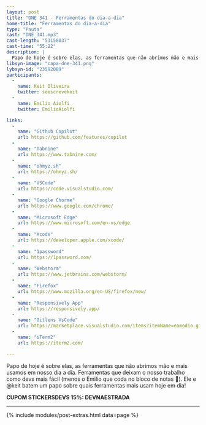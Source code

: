 ```yaml
---
layout: post
title: "DNE 341 - Ferramentas do dia-a-dia"
home-title: "Ferramentas do dia-a-dia"
type: "Pauta"
cast: "DNE_341.mp3"
cast-length: "53158037"
cast-time: "55:22"
description: |
  Papo de hoje é sobre elas, as ferramentas que não abrimos mão e mais usamos em nosso dia a dia. Ferramentas que deixam o nosso trabalho como devs mais fácil (menos o Emilio que coda no bloco de notas 👀). Ele e @keit batem um papo sobre quais ferramentas mais usam hoje em dia!
libsyn-image: "capa-dne-341.png"
lybsyn-id: "23592089"
participants:
  -
    name: Keit Oliveira
    twitter: seescrevekeit
  -
    name: Emilio Aiolfi
    twitter: EmilioAiolfi

links:
  -
    name: "Github Copilot"
    url: https://github.com/features/copilot
  -
    name: "Tabnine"
    url: https://www.tabnine.com/
  -
    name: "ohmyz.sh"
    url: https://ohmyz.sh/
  -
    name: "VSCode"
    url: https://code.visualstudio.com/
  -
    name: "Google Chorme"
    url: https://www.google.com/chrome/
  -
    name: "Microsoft Edge"
    url: https://www.microsoft.com/en-us/edge
  -
    name: "Xcode"
    url: https://developer.apple.com/xcode/
  -
    name: "1password"
    url: https://1password.com/
  -
    name: "Webstorm"
    url: https://www.jetbrains.com/webstorm/
  -
    name: "Firefox"
    url: https://www.mozilla.org/en-US/firefox/new/
  -
    name: "Responsively App"
    url: https://responsively.app/
  -
    name: "Gitlens VsCode"
    url: https://marketplace.visualstudio.com/items?itemName=eamodio.gitlens
  -
    name: "iTerm2"
    url: https://iterm2.com/

---
```


Papo de hoje é sobre elas, as ferramentas que não abrimos mão e mais usamos em nosso dia a dia. Ferramentas que deixam o nosso trabalho como devs mais fácil (menos o Emilio que coda no bloco de notas 👀). Ele e @keit batem um papo sobre quais ferramentas mais usam hoje em dia!

<strong>CUPOM STICKERSDEVS 15%: DEVNAESTRADA</strong>

---

{% include modules/post-extras.html data=page %}

